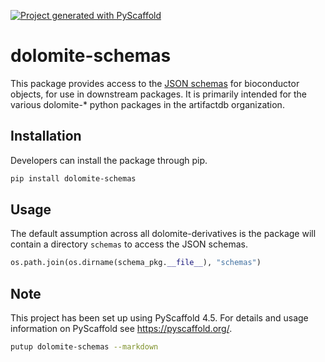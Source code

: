 <!-- These are examples of badges you might want to add to your README:
     please update the URLs accordingly

[![Built Status](https://api.cirrus-ci.com/github/<USER>/dolomite-schemas.svg?branch=main)](https://cirrus-ci.com/github/<USER>/dolomite-schemas)
[![ReadTheDocs](https://readthedocs.org/projects/dolomite-schemas/badge/?version=latest)](https://dolomite-schemas.readthedocs.io/en/stable/)
[![Coveralls](https://img.shields.io/coveralls/github/<USER>/dolomite-schemas/main.svg)](https://coveralls.io/r/<USER>/dolomite-schemas)
[![PyPI-Server](https://img.shields.io/pypi/v/dolomite-schemas.svg)](https://pypi.org/project/dolomite-schemas/)
[![Conda-Forge](https://img.shields.io/conda/vn/conda-forge/dolomite-schemas.svg)](https://anaconda.org/conda-forge/dolomite-schemas)
[![Monthly Downloads](https://pepy.tech/badge/dolomite-schemas/month)](https://pepy.tech/project/dolomite-schemas)
[![Twitter](https://img.shields.io/twitter/url/http/shields.io.svg?style=social&label=Twitter)](https://twitter.com/dolomite-schemas)
-->

[![Project generated with PyScaffold](https://img.shields.io/badge/-PyScaffold-005CA0?logo=pyscaffold)](https://pyscaffold.org/)

# dolomite-schemas

This package provides access to the [JSON schemas](https://github.com/ArtifactDB/BiocObjectSchemas) for bioconductor objects, for use in downstream packages. It is primarily intended for the various dolomite-* python packages in the artifactdb organization.

## Installation

Developers can install the package through pip.

```sh
pip install dolomite-schemas
```

## Usage

The default assumption across all dolomite-derivatives is the package will contain a directory `schemas` to access the JSON schemas.

```python
os.path.join(os.dirname(schema_pkg.__file__), "schemas")
```

<!-- pyscaffold-notes -->

## Note

This project has been set up using PyScaffold 4.5. For details and usage
information on PyScaffold see https://pyscaffold.org/.

```sh
putup dolomite-schemas --markdown
```
